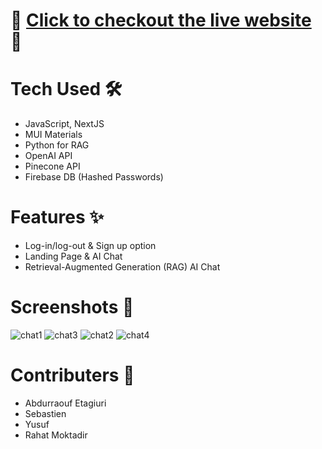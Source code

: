 # 🚀 [Click to checkout the live website](https://ratemyprof-wine.vercel.app/landingpage) 🚀

# Tech Used 🛠️
- JavaScript, NextJS
- MUI Materials
- Python for RAG
- OpenAI API
- Pinecone API
- Firebase DB (Hashed Passwords)

# Features ✨
- Log-in/log-out & Sign up option
- Landing Page & AI Chat
- Retrieval-Augmented Generation (RAG) AI Chat

# Screenshots 📸
![chat1](https://github.com/user-attachments/assets/888ce3b7-68f2-48b4-96f7-832265dabdd7)
![chat3](https://github.com/user-attachments/assets/5ca1ebdd-7d26-4f5c-8ea5-3cfca450f8e4)
![chat2](https://github.com/user-attachments/assets/b6e1e36c-b270-4e02-857e-49365b7315bb)
![chat4](https://github.com/user-attachments/assets/a4c65557-8a91-4e65-8f50-10075a723c10)

# Contributers 👥
- Abdurraouf Etagiuri
- Sebastien
- Yusuf
- Rahat Moktadir 
